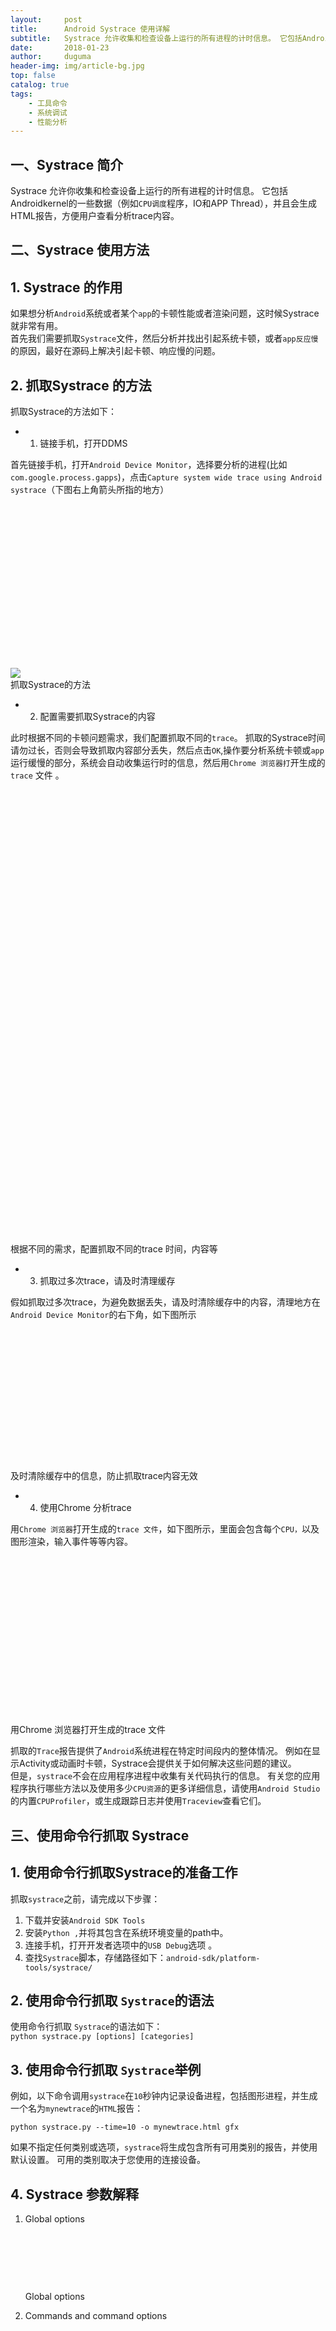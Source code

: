```yaml
---
layout:     post
title:      Android Systrace 使用详解
subtitle:   Systrace 允许收集和检查设备上运行的所有进程的计时信息。 它包括Androidkernel的一些数据并且会生成HTML报告，方便用户查看分析trace内容。
date:       2018-01-23
author:     duguma
header-img: img/article-bg.jpg
top: false
catalog: true
tags:
    - 工具命令
    - 系统调试
    - 性能分析
---
```


<article>
<h1>一、Systrace 简介</h1>
<p>Systrace 允许你收集和检查设备上运行的所有进程的计时信息。 它包括Androidkernel的一些数据（例如<code>CPU调度</code>程序，IO和APP Thread），并且会生成HTML报告，方便用户查看分析trace内容。</p>
<h1>二、Systrace  使用方法</h1>
<h2>1. Systrace 的作用</h2>
<p>如果想分析<code>Android</code>系统或者某个<code>app</code>的卡顿性能或者渲染问题，这时候Systrace 就非常有用。<br>
首先我们需要抓取<code>Systrace</code>文件，然后分析并找出引起系统卡顿，或者<code>app反应慢</code>的原因，最好在源码上解决引起卡顿、响应慢的问题。</p>
<h2>2. 抓取Systrace 的方法</h2>
<p>抓取Systrace的方法如下：</p>
<ul>
<li><ol>
<li>链接手机，打开DDMS</li>
</ol></li>
</ul>
<p>首先链接手机，打开<code>Android Device Monitor</code>，选择要分析的进程(比如<code>com.google.process.gapps</code>)，点击<code>Capture system wide trace using Android systrace</code>（下图右上角箭头所指的地方）</p>
<div class="image-package">
<div class="image-container" style="max-width: 700px; max-height: 368px;">
<div class="image-container-fill" style="padding-bottom: 51.9%;"></div>
<div class="image-view" data-width="709" data-height="368"><img src="https://upload-images.jianshu.io/upload_images/5851256-4d28e0ab1cf0ddca.png" data-original-width="709" data-original-height="368" data-original-format="" data-original-filesize="52144"></div>
</div>
<div class="image-caption">抓取Systrace的方法 </div>
</div>
<ul>
<li><ol start="2">
<li>配置需要抓取Systrace的内容</li>
</ol></li>
</ul>
<p>此时根据不同的卡顿问题需求，我们配置抓取不同的<code>trace</code>。 抓取的Systrace时间请勿过长，否则会导致抓取内容部分丢失，然后点击<code>OK</code>,操作要分析系统卡顿或<code>app</code>运行缓慢的部分，系统会自动收集运行时的信息，然后用<code>Chrome 浏览器打</code>开生成的<code>trace</code> 文件 。</p>
<div class="image-package">
<div class="image-container" style="max-width: 559px; max-height: 1006px;">
<div class="image-container-fill" style="padding-bottom: 143.65%;"></div>
<div class="image-view" data-width="559" data-height="803"><img data-original-src="//upload-images.jianshu.io/upload_images/5851256-dc87765ccbac3d04.png" data-original-width="559" data-original-height="803" data-original-format="" data-original-filesize="70388"></div>
</div>
<div class="image-caption">根据不同的需求，配置抓取不同的trace 时间，内容等</div>
</div>
<ul>
<li><ol start="3">
<li>抓取过多次trace，请及时清理缓存</li>
</ol></li>
</ul>
<p>假如抓取过多次trace，为避免数据丢失，请及时清除缓存中的内容，清理地方在 <code>Android Device Monitor</code>的右下角，如下图所示</p>
<div class="image-package">
<div class="image-container" style="max-width: 700px; max-height: 430px;">
<div class="image-container-fill" style="padding-bottom: 44.61%;"></div>
<div class="image-view" data-width="964" data-height="430"><img data-original-src="//upload-images.jianshu.io/upload_images/5851256-21804687d759a79c.png" data-original-width="964" data-original-height="430" data-original-format="" data-original-filesize="51277"></div>
</div>
<div class="image-caption">及时清除缓存中的信息，防止抓取trace内容无效 </div>
</div>
<ul>
<li><ol start="4">
<li>使用Chrome 分析trace</li>
</ol></li>
</ul>
<p>用<code>Chrome 浏览器</code>打开生成的<code>trace 文件</code>，如下图所示，里面会包含每个<code>CPU，</code>以及图形渲染，输入事件等等内容。</p>
<div class="image-package">
<div class="image-container" style="max-width: 676px; max-height: 358px;">
<div class="image-container-fill" style="padding-bottom: 52.959999999999994%;"></div>
<div class="image-view" data-width="676" data-height="358"><img data-original-src="//upload-images.jianshu.io/upload_images/5851256-4c77030edbc0fc3f.png" data-original-width="676" data-original-height="358" data-original-format="" data-original-filesize="118376"></div>
</div>
<div class="image-caption">用Chrome 浏览器打开生成的trace 文件</div>
</div>
<p>抓取的<code>Trace</code>报告提供了<code>Android</code>系统进程在特定时间段内的整体情况。 例如在显示Activity或动画时卡顿，Systrace会提供关于如何解决这些问题的建议。<br>
但是，<code>systrace</code>不会在应用程序进程中收集有关代码执行的信息。 有关您的应用程序执行哪些方法以及使用多少<code>CPU资源</code>的更多详细信息，请使用<code>Android Studio</code>的内置<code>CPUProfiler</code>，或生成跟踪日志并使用<code>Traceview</code>查看它们。</p>
<h1>三、使用命令行抓取 Systrace</h1>
<h2>1. 使用命令行抓取Systrace的准备工作</h2>
<p>抓取<code>systrace</code>之前，请完成以下步骤：</p>
<ol>
<li>下载并安装<code>Android SDK Tools</code>
</li>
<li>安装<code>Python ,</code>并将其包含在系统环境变量的path中。</li>
<li>连接手机，打开开发者选项中的<code>USB Debug</code>选项 。</li>
<li>查找<code>Systrace</code>脚本，存储路径如下：<code>android-sdk/platform-tools/systrace/</code>
</li>
</ol>
<h2>2. 使用命令行抓取 <code>Systrace</code>的语法</h2>
<p>使用命令行抓取 <code>Systrace</code>的语法如下：<br>
<code>python systrace.py [options] [categories]</code></p>
<h2>3. 使用命令行抓取 <code>Systrace</code>举例</h2>
<p>例如，以下命令调用<code>systrace</code>在<code>10</code>秒钟内记录设备进程，包括图形进程，并生成一个名为<code>mynewtrace</code>的<code>HTML</code>报告：</p>
<p><code>python systrace.py --time=10 -o mynewtrace.html gfx</code></p>
<p>如果不指定任何类别或选项，<code>systrace</code>将生成包含所有可用类别的报告，并使用默认设置。 可用的类别取决于您使用的连接设备。</p>
<h2>4. Systrace 参数解释</h2>
<ol>
<li>
<p>Global options</p>
<br>
<div class="image-package">
<div class="image-container" style="max-width: 700px; max-height: 154px;">
<div class="image-container-fill" style="padding-bottom: 15.86%;"></div>
<div class="image-view" data-width="971" data-height="154"><img data-original-src="//upload-images.jianshu.io/upload_images/5851256-d063a3f5002174ea.png" data-original-width="971" data-original-height="154" data-original-format="" data-original-filesize="11313"></div>
</div>
<div class="image-caption">Global options</div>
</div>
</li>
<li><p>Commands and command options</p></li>
</ol>
<div class="image-package">
<div class="image-container" style="max-width: 700px; max-height: 661px;">
<div class="image-container-fill" style="padding-bottom: 68.0%;"></div>
<div class="image-view" data-width="972" data-height="661"><img data-original-src="//upload-images.jianshu.io/upload_images/5851256-dbc5d0e202f481a5.png" data-original-width="972" data-original-height="661" data-original-format="" data-original-filesize="79411"></div>
</div>
<div class="image-caption">Commands and command options</div>
</div>
<h1>四、使用Systrace 检测UI 性能</h1>
<p><code>systrace</code>对于检查应用程序的<code>UI性能</code>特别有用，因为它可以分析您的代码和帧速率，进而识别问题区域，同时提供可工参考的解决方案。</p>
<h2>1.使用Systrace 检测UI 性能</h2>
<p>首先，按照以下步骤进行操作：</p>
<ol>
<li>连接手机并运行您的<code>app</code>。</li>
<li>使用以下命令运行systrace：<br>
<code>python systrace.py view --time = 10</code>
</li>
<li>操作您的应用 10秒后，<code>systrace</code>生成一个HTML报告。</li>
<li>使用网络浏览器打开HTML报告。</li>
</ol>
<p>使用Chrome 打开生成的trace 文件，检测记录期间设备<code>CPU</code>使用情况，丢帧情况，卡顿耗时情况等等。</p>
<h1>五、使用Systrace 检测卡顿丢帧问题</h1>
<p>如下Systrace报告列出了每个进程呈现UI frame，并显示沿着时间线的每个渲染帧。 在<code>绿色框架</code>圆圈中，是指在16.6ms内呈现每秒稳定60帧。 花费16.6ms以上渲染的帧用<code>黄色</code>或<code>红色</code>圆圈表示。</p>
<div class="image-package">
<div class="image-container" style="max-width: 700px; max-height: 492px;">
<div class="image-container-fill" style="padding-bottom: 53.190000000000005%;"></div>
<div class="image-view" data-width="925" data-height="492"><img data-original-src="//upload-images.jianshu.io/upload_images/5851256-12fa6a46badc2ab7.png" data-original-width="925" data-original-height="492" data-original-format="" data-original-filesize="76671"></div>
</div>
<div class="image-caption">UI渲染帧率查看</div>
</div>
<p>在运行<code>Android 5.0（API级别21）</code>或更高版本的设备上， UI 渲染的工作主要由<code>UI Thread</code>和<code>RenderThread</code>两个线程完成。 在之前的版本中，创建渲染框架的所有工作都是在<code>UI Thread</code>上完成的。</p>
<p>点击一个<code>F圆圈</code>，它可以提供系统为渲染该frame 完成所包含的工作信息，包括警报，丢帧，建议等。<br>
同时它还向您展示了在渲染该frame时系统正在执行的方法，因此您可以调查这些方法是否导致<code>UI jank</code>。</p>
<div class="image-package">
<div class="image-container" style="max-width: 700px; max-height: 639px;">
<div class="image-container-fill" style="padding-bottom: 69.16%;"></div>
<div class="image-view" data-width="924" data-height="639"><img data-original-src="//upload-images.jianshu.io/upload_images/5851256-0b4076f66532c5b3.png" data-original-width="924" data-original-height="639" data-original-format="" data-original-filesize="100183"></div>
</div>
<div class="image-caption">点击黄色或红色帧按钮，会分析提示此帧卡顿的信息</div>
</div>
<p>选择黄色的frame后，您可能会在报告的底部窗格中看到如上提示信息。<br>
上图中显示的<code>Alert</code> ， 主要问题是在<code>ListView</code>回收和重新bind中花费了太多的时间。 trace中有相关事件的链接，点击可以获取更多关于系统在这段时间内正在做什么的事情。</p>
<p>要查看Systrace中发现的每个<code>Alert</code>以及设备触发<code>Alert</code>的次数，请单击窗口最右侧的<code>Alerts</code>选项卡，如下图所示。<br>
<code>Alerts</code>面板可帮助您查看发生了哪些问题，以及发生的频率。 将<code>Alert</code>面板看作是要修复的错误列表， 通常情况下，一个区域的微小变化或改进就可以消除应用程序中的全部Alert。</p>
<div class="image-package">
<div class="image-container" style="max-width: 700px; max-height: 636px;">
<div class="image-container-fill" style="padding-bottom: 69.13%;"></div>
<div class="image-view" data-width="920" data-height="636"><img data-original-src="//upload-images.jianshu.io/upload_images/5851256-c9d03f8e6d415aaf.png" data-original-width="920" data-original-height="636" data-original-format="" data-original-filesize="100566"></div>
</div>
<div class="image-caption">Alert 分析面板</div>
</div>
<div class="image-package">
<div class="image-container" style="max-width: 439px; max-height: 589px;">
<div class="image-container-fill" style="padding-bottom: 134.17%;"></div>
<div class="image-view" data-width="439" data-height="589"><img data-original-src="//upload-images.jianshu.io/upload_images/5851256-3e004dec343a5e43.png" data-original-width="439" data-original-height="589" data-original-format="" data-original-filesize="27519"></div>
</div>
<div class="image-caption">Frame Input File Metrics Alerts 等面板 </div>
</div>
<p>如果你的代码在<code>UI Thread</code>上做太多的工作，你需要找出哪些方法消耗了太多的<code>CPU时间</code>。<br>
一种方法是添加systrace（请参阅检测应用代码）到您认为会导致这些卡顿或者导致慢的方法地方，然后查看这些函数调用是否显示在<code>systrace</code>中。 如果您不确定哪些方法可能会在UI线程上造成卡顿，请使用<code>Android Studio</code>的内置<code>CPU Profiler，</code>或者生成跟踪日志并使用<code>Traceview</code>查看它们。</p>
<h1>六、查看trace 文件的快捷键</h1>
<div class="image-package">
<div class="image-container" style="max-width: 700px; max-height: 329px;">
<div class="image-container-fill" style="padding-bottom: 35.0%;"></div>
<div class="image-view" data-width="940" data-height="329"><img data-original-src="//upload-images.jianshu.io/upload_images/5851256-f169ddd4d17e736f.png" data-original-width="940" data-original-height="329" data-original-format="" data-original-filesize="25206"></div>
</div>
<div class="image-caption">查看trace 文件的快捷键如图</div>
</div>
<h1>七、代码中添加trace 标记方法</h1>
<p>由于<code>systrace</code>是在系统级显示有关进程的信息，因此很难在<code>HTML</code>报告中查看某个特定时间内，您的应用程序正在执行什么方法。 在<code>Android 4.3（API级别18）</code>及更高版本中，您可以使用代码中的<code>Trace</code>类在<code>HTML</code>报告中标记执行事件。 您不需要用代码来记录<code>systrace</code>的跟踪记录，这样做可以帮助您查看app代码的哪些部分可能导致线程hung或UI丢帧。 但是这种方法与使用<code>Debug</code>类不同，<code>Trace</code>类简单地将标志添加到<code>systrace</code>报告中，而<code>Debug</code>类可帮助您生成<code>.trace</code>文件，并且检查<code>app CPU</code>使用情况。</p>
<p>要生成包含已检测的跟踪事件的<code>systrace HTML</code>报告，需要使用<code>-a</code>或<code>--app</code>命令行选项运行<code>systrace</code>，并指定应用程序的包名称。</p>
<p>通常我们在怀疑引起jank代码地方，添加如下内容：<br>
<code>Trace.beginSection("MyAdapter.onCreateViewHolder");</code><br>
和  <code>Trace.endSection();</code> 可以查看自定义的从开始到结束期间的Systrace信息。这两个是成对出现的，需要注意一下。</p>
<div class="image-package">
<div class="image-container" style="max-width: 700px; max-height: 623px;">
<div class="image-container-fill" style="padding-bottom: 66.77%;"></div>
<div class="image-view" data-width="933" data-height="623"><img data-original-src="//upload-images.jianshu.io/upload_images/5851256-fdcb92196ebac299.png" data-original-width="933" data-original-height="623" data-original-format="" data-original-filesize="57801"></div>
</div>
<div class="image-caption">代码举例</div>
</div>
<p>多次调用<code>beginSection（String）</code>时，调用<code>endSection（）</code>只会结束最近调用的<code>beginSection（String）</code>方法。 因此，对于嵌套的调用，例如上面示例中的调用，您需要确保通过调用<code>endSection（）</code>将每个调用正确匹配到<code>beginSection（）</code>。</p>
<p>此外，您不能在一个线程上调用<code>beginSection（）</code>并从另一个线程结束 - 您必须从同一线程调用<code>endSection（）</code>。</p>
<h1>八、使用TraceView 分析trace Log</h1>
<p><code>Traceview</code>是提供Systrace的图形显示工具。 您可以通过使用<code>Debug</code>类来设置代码来生成log。 这种跟踪方法非常精确，因为您可以准确指定要启动的代码中的哪个位置，并停止记录Systrace数据。 使用<code>Traceview</code>检查这些log可帮助您调试您的应用程序并剖析其性能。</p>
<p>另外，可以使用命令行中的<code>dmtracedump</code>来生成跟踪日志文件的图形调用堆栈图。</p>
<p>如果您不需要查看通过使用<code>Debug</code>类检测应用程序来记录的Systrace日志，则可以使用<code>Android Studio 3.0</code>及更高版本中包含的<code>CPU Profiler</code>来查看应用程序的线程和记录方法跟踪。</p>
<h2>1.trace Log 的打开方法</h2>
<p>使用<code>Android Device Monitor</code>可以查看trace Log内容，步骤如下，打开<code>Android Device Monitor</code>,选择<code>File</code>,然后打开*.trace log分析。<br>
当然，你也可以使用<code>Android Device Monitor</code> 的图形按键进行<code>trace</code>的抓取与查看。</p>
<div class="image-package">
<div class="image-container" style="max-width: 700px; max-height: 657px;">
<div class="image-container-fill" style="padding-bottom: 42.25%;"></div>
<div class="image-view" data-width="1555" data-height="657"><img data-original-src="//upload-images.jianshu.io/upload_images/5851256-cef86d9e162e1339.png" data-original-width="1555" data-original-height="657" data-original-format="" data-original-filesize="130901"></div>
</div>
<div class="image-caption">使用Android Device Monitor 查看trace Log </div>
</div>
<h2>2.Trace log 的分析</h2>
<p>打开Trace log后，<code>Traceview</code>使用以下两个窗格显示log数据：</p>
<ul>
<li><ol>
<li>时间轴窗格：<br>
描述每个线程何时进入和退出方法的时间轴窗格</li>
</ol></li>
<li><ol start="2">
<li>配置文件窗格：<br>
总结每个线程在跟踪日志的执行期间的配置文件窗格<br>
以下各节提供有关traceview输出窗格的附加信息。</li>
</ol></li>
</ul>
<h2>3.Trace log 时间轴窗格</h2>
<p>每个线程的执行都显示在自己的进程中，并且时间向右增加。 每种方法都以不同的颜色显示。 第一行下方的细线显示所选方法的子项（从入口到出口），如下图所示。</p>
<div class="image-package">
<div class="image-container" style="max-width: 700px; max-height: 231px;">
<div class="image-container-fill" style="padding-bottom: 28.910000000000004%;"></div>
<div class="image-view" data-width="799" data-height="231"><img data-original-src="//upload-images.jianshu.io/upload_images/5851256-04e1e913d65ecd2b.png" data-original-width="799" data-original-height="231" data-original-format="" data-original-filesize="65131"></div>
</div>
<div class="image-caption">时间轴窗格</div>
</div>
<h2>4.Trace log配置文件窗格</h2>
<p>如下图所示，配置文件窗格提供了系统在Systrace期间每种方法的执行的列表以及耗时。</p>
<p>另外，调用另一个方法的方法称为父级方法，父级调用的方法称为其子级。 当您通过单击方法选择一种方法时，它会在两个单独的节点下显示其父项和子项。</p>
<p>对于配置文件窗格中的每个顶级节点，表中的<code>Calls + Rec</code>，<code>Calls / Total</code>列（图2中未显示）将显示该方法调用次数和递归调用次数。或者，对于父级和子级方法，此列显示方法在顶级节点中是方法的子级或父级的调用次数。</p>
<div class="image-package">
<div class="image-container" style="max-width: 700px; max-height: 311px;">
<div class="image-container-fill" style="padding-bottom: 36.59%;"></div>
<div class="image-view" data-width="850" data-height="311"><img data-original-src="//upload-images.jianshu.io/upload_images/5851256-b8f00f1c3c6e71e0.png" data-original-width="850" data-original-height="311" data-original-format="" data-original-filesize="195210"></div>
</div>
<div class="image-caption">Trace log配置文件窗格 </div>
</div>
<p>至此，本篇已结束。转载网络的文章，小编觉得很优秀，欢迎点击阅读原文，支持原创作者，如有侵权，恳请联系小编删除，欢迎您的建议与指正。同时期待您的关注，感谢您的阅读，谢谢！</p>
</article>